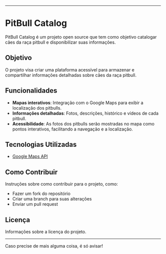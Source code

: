 
---

# PitBull Catalog

PitBull Catalog é um projeto open source que tem como objetivo catalogar cães da raça pitbull e disponibilizar suas informações.

## Objetivo

O projeto visa criar uma plataforma acessível para armazenar e compartilhar informações detalhadas sobre cães da raça pitbull. 

## Funcionalidades

- **Mapas interativos**: Integração com o Google Maps para exibir a localização dos pitbulls.
- **Informações detalhadas**: Fotos, descrições, histórico e vídeos de cada pitbull.
- **Acessibilidade**: As fotos dos pitbulls serão mostradas no mapa como pontos interativos, facilitando a navegação e a localização.

## Tecnologias Utilizadas

- [Google Maps API](https://developers.google.com/maps)


## Como Contribuir

Instruções sobre como contribuir para o projeto, como:

- Fazer um fork do repositório
- Criar uma branch para suas alterações
- Enviar um pull request

## Licença

Informações sobre a licença do projeto.

---

Caso precise de mais alguma coisa, é só avisar!
